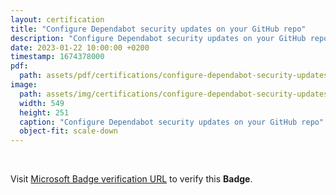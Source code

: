 ```yaml
---
layout: certification
title: "Configure Dependabot security updates on your GitHub repo"
description: "Configure Dependabot security updates on your GitHub repo"
date: 2023-01-22 10:00:00 +0200
timestamp: 1674378000
pdf:
  path: assets/pdf/certifications/configure-dependabot-security-updates-on-your-github-repo.pdf
image:
  path: assets/img/certifications/configure-dependabot-security-updates-on-your-github-repo.webp
  width: 549
  height: 251
  caption: "Configure Dependabot security updates on your GitHub repo"
  object-fit: scale-down
---
```


<br />

<p class="lead text-center">
  Visit <a href="https://learn.microsoft.com/en-us/training/achievements/learn.configure-dependabot-security-updates-on-github-repo.badge?username=char0n">Microsoft Badge verification URL</a> to verify this <strong>Badge</strong>.
</p>
